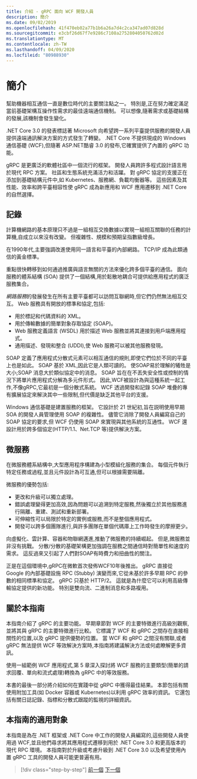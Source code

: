 ```yaml
---
title: 介紹 - gRPC 面向 WCF 開發人員
description: 簡介
ms.date: 09/02/2019
ms.openlocfilehash: 41f470eb02a77b1b6a26a7d4c2ca347ad07d828d
ms.sourcegitcommit: e3cbf26d67f7e9286c7108a2752804050762d02d
ms.translationtype: MT
ms.contentlocale: zh-TW
ms.lasthandoff: 04/09/2020
ms.locfileid: "80988930"
---
```

# <a name="introduction"></a>簡介

幫助機器相互通信一直是數位時代的主要關注點之一。 特別是,正在努力確定滿足當前基礎架構互操作性需求的最佳遠端通信機制。 可以想像,隨著需求或基礎結構的發展,該機制會發生變化。

.NET Core 3.0 的發表標誌著 Microsoft 向希望跨一系列平臺提供服務的開發人員提供遠端通訊解決方案的方式發生了轉變。 .NET Core 不提供現成的 Windows 通信基礎 (WCF),但隨著 ASP.NET酷睿 3.0 的發布,它確實提供了內置的 gRPC 功能。

gRPC 是更廣泛的軟體社區中一個流行的框架。 開發人員跨許多程式設計語言用於現代 RPC 方案。 社區和生態系統充滿活力和活躍。 對 gRPC 協定的支援正在添加到基礎結構元件中,如 Kubernetes、服務網、負載均衡器等。 這些因素及其性能、效率和跨平臺相容性使 gRPC 成為新應用和 WCF 應用遷移到 .NET Core 的自然選擇。

## <a name="history"></a>記錄

計算機網路的基本原理只不過是一組相互交換數據以實現一組相互關聯的任務的計算機,自成立以來沒有改變。 但複雜性、規模和預期呈指數級增長。  

在1990年代,主要強調改進使用同一語言和平臺的內部網路。 TCP/IP 成為此類通信的黃金標準。

重點很快轉移到如何通過推廣與語言無關的方法來優化跨多個平臺的通信。 面向服務的體系結構 (SOA) 提供了一個結構,用於鬆散地耦合可提供給應用程式的廣泛服務集合。

*網路服務*的發展發生在所有主要平臺都可以訪問互聯網時,但它們仍然無法相互交互。 Web 服務具有開放的標準和協定,包括:

- 用於標記和代碼資料的 XML。
- 用於傳輸數據的簡單對象存取協定 (SOAP)。
- Web 服務定義語言 (WSDL) 用於描述 Web 服務並將其連接到用戶端應用程式。
- 通用描述、發現和整合 (UDDI),使 Web 服務可以被其他服務發現。

SOAP 定義了應用程式分散式元素可以相互通信的規則,即使它們位於不同的平臺上也是如此。 SOAP 基於 XML,因此它是人類可讀的。 使SOAP易於理解的犧牲是大小;SOAP 消息大於類似協定中的消息。 SOAP 旨在在不丟失安全性或控制的情況下將單片應用程式分解為多元件形式。 因此,WCF被設計為與這種系統一起工作,不像gRPC,它最初是一個分散式系統。 WCF 透過開發和記錄 SOAP 堆疊的專有擴展協定來解決其中一些限制,但代價是缺乏其他平台的支援。

Windows 通信基礎是建置服務的框架。 它設計於 21 世紀初,旨在説明使用早期 SOA 的開發人員管理使用 SOAP 的複雜性。 儘管它消除了開發人員編寫自己的 SOAP 協定的要求,但 WCF 仍使用 SOAP 來實現與其他系統的互通性。 WCF 還設計用於跨多個協定(HTTP/1.1、Net.TCP 等)提供解決方案。

## <a name="microservices"></a>微服務

在微服務體系結構中,大型應用程序構建為小型模組化服務的集合。 每個元件執行特定任務或過程,並且元件設計為可互通,但可以根據需要隔離。

微服務的優勢包括:

- 更改和升級可以獨立處理。
- 錯誤處理變得更加高效,因為問題可以追溯到特定服務,然後獨立於其他服務進行隔離、重建、測試和重新部署。
- 可伸縮性可以局限於特定的實例或服務,而不是整個應用程式。
- 開發可以跨多個團隊進行,與許多團隊在單個代碼庫上工作時發生的摩擦更少。

向虛擬化、雲計算、容器和物聯網邁進,推動了微服務的持續崛起。 但是,微服務並非沒有挑戰。 分散/分散的基礎架構更加強調在服務之間通信時對簡單性和速度的需求。 這反過來又引起了人們對SOAP有時費力和扭曲性的關注。

正是在這個環境中,gRPC在微軟首次發佈WCF10年後推出。 gRPC 直接從 Google 的內部基礎設施 RPC (Stubby) 演變而來,它從未基於許多早期 RPC 的參數的相同標準和協定。 gRPC 只基於 HTTP/2。 這就是為什麼它可以利用高級傳輸協定提供的新功能。 特別是雙向流、二進制消息和多路複用。

## <a name="about-this-guide"></a>關於本指南

本指南介紹了 gRPC 的主要功能。 早期章節對 WCF 的主要特徵進行高級別觀察,並將其與 gRPC 的主要特徵進行比較。 它標識了 WCF 和 gRPC 之間存在直接相關性的位置,以及 gRPC 提供優勢的位置。 當 WCF 和 gRPC 之間沒有關聯,或者 gRPC 無法提供 WCF 等效解決方案時,本指南將建議解決方法或何處瞭解更多資訊。

使用一組範例 WCF 應用程式,第 5 章深入探討將 WCF 服務的主要類型(簡單的請求回覆、單向和流式處理)轉換為 gRPC 中的等效服務。

本書的最後一部分將介紹如何在實踐中從 gRPC 中獲得最佳結果。 本節包括有關使用附加工具(如 Docker 容器或 Kubernetes)以利用 gRPC 效率的資訊。 它還包括有關日誌記錄、指標和分散式跟蹤的監視的詳細資訊。

## <a name="who-this-guide-is-for"></a>本指南的適用對象

本指南是為在 .NET 框架或 .NET Core 中工作的開發人員編寫的,這些開發人員使用過 WCF,並且他們尋求將其應用程式遷移到用於 .NET Core 3.0 和更高版本的現代 RPC 環境。 本指南對於升級或考慮升級到 .NET Core 3.0 以及希望使用內置 gRPC 工具的開發人員可能更普遍有用。

>[!div class="step-by-step"]
>[前一個](index.md)
>[下一個](grpc-overview.md)
